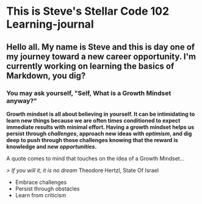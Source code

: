 # This is Steve's Stellar Code 102 Learning-journal 

## Hello all. My name is Steve and this is day one of my journey toward a new career opportunity. I'm currently working on learning the basics of Markdown, you dig? 

### You may ask yourself, "Self, What is a Growth Mindset anyway?" 

**Growth mindset is all about believing in yourself. It can be intimidating to learn new things because we are often times conditioned to expect immediate results with minimal effort. Having a growth mindset helps us persist through _challenges_, approach new ideas with _optimism_, and dig deep to push through those challenges knowing that the reward is knowledge and new _opportunities_.** 

A quote comes to mind that touches on the idea of a Growth Mindset...

*> If you will it, it is no dream*    Theodore Hertzl, State Of Israel

- Embrace challenges
- Persist through obstacles
- Learn from criticism
